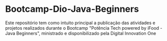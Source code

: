 # Bootcamp-Dio-Java-Beginners
Este repositório tem como intuito principal a publicação das atividades e projetos realizados durante o Bootcamp "Potência Tech powered by iFood - Java Beginners", ministrado e disponibilizado pela Digital Innovation One
